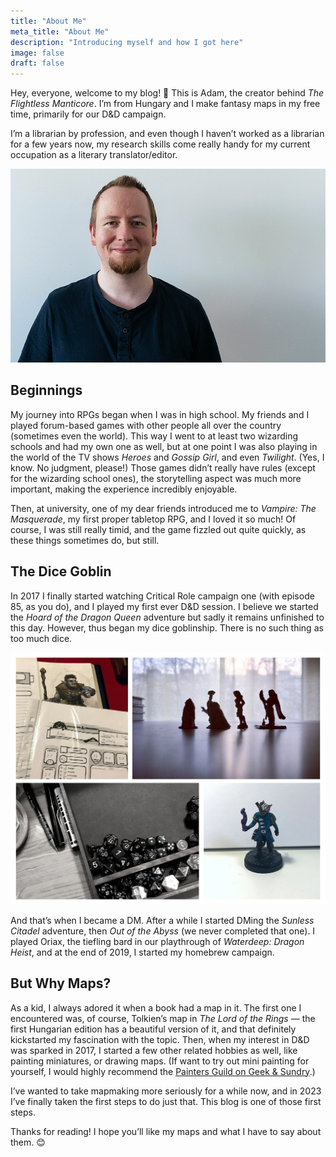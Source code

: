 ```yaml
---
title: "About Me"
meta_title: "About Me"
description: "Introducing myself and how I got here"
image: false
draft: false
---
```


Hey, everyone, welcome to my blog! 👋 This is Adam, the creator behind *The Flightless Manticore*. I’m from Hungary and I make fantasy maps in my free time, primarily for our D&D campaign.

I’m a librarian by profession, and even though I haven’t worked as a librarian for a few years now, my research skills come really handy for my current occupation as a literary translator/editor.

![An image of Adam Sarpatki, the creator behind The Flightless Manticore.](/images/adam_sarpatki_avatar.jpg)

## Beginnings

My journey into RPGs began when I was in high school. My friends and I played forum-based games with other people all over the country (sometimes even the world). This way I went to at least two wizarding schools and had my own one as well, but at one point I was also playing in the world of the TV shows *Heroes* and *Gossip Girl*, and even *Twilight*. (Yes, I know. No judgment, please!) Those games didn’t really have rules (except for the wizarding school ones), the storytelling aspect was much more important, making the experience incredibly enjoyable.

Then, at university, one of my dear friends introduced me to *Vampire: The Masquerade*, my first proper tabletop RPG, and I loved it so much! Of course, I was still really timid, and the game fizzled out quite quickly, as these things sometimes do, but still.

## The Dice Goblin

In 2017 I finally started watching Critical Role campaign one (with episode 85, as you do), and I played my first ever D&D session. I believe we started the *Hoard of the Dragon Queen* adventure but sadly it remains unfinished to this day. However, thus began my dice goblinship. There is no such thing as too much dice.

![A collage of four images. The first shows the character sheet of a firbolg druid called Rinn. The second shows four miniatures walking in line like the badasses they are. The third is an image of a dice tray with lots of dice and a few pens. The last one shows the painted mini of a tiefling bard, called Oriax.](/images/about_collage.jpg)

And that’s when I became a DM. After a while I started DMing the *Sunless Citadel* adventure, then *Out of the Abyss* (we never completed that one). I played Oriax, the tiefling bard in our playthrough of *Waterdeep: Dragon Heist*, and at the end of 2019, I started my homebrew campaign.

## But Why Maps?

As a kid, I always adored it when a book had a map in it. The first one I encountered was, of course, Tolkien’s map in *The Lord of the Rings* — the first Hungarian edition has a beautiful version of it, and that definitely kickstarted my fascination with the topic. Then, when my interest in D&D was sparked in 2017, I started a few other related hobbies as well, like painting miniatures, or drawing maps. (If want to try out mini painting for yourself, I would highly recommend the [Painters Guild on Geek & Sundry](https://youtu.be/PRz8DbbD04I).)

I’ve wanted to take mapmaking more seriously for a while now, and in 2023 I’ve finally taken the first steps to do just that. This blog is one of those first steps.

Thanks for reading! I hope you’ll like my maps and what I have to say about them. 😊
